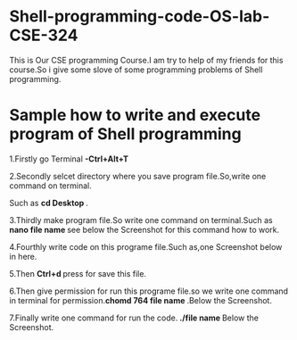 # Shell-programming-code-OS-lab-CSE-324
This is Our CSE programming Course.I am try to help of my friends for this course.So i give some slove of some programming problems of Shell programming.
# Sample how to write and execute program of Shell programming
1.Firstly go Terminal <b> -Ctrl+Alt+T </b>
<p>2.Secondly selcet directory where you save program file.So,write one command on terminal.</p>
Such as <b> cd Desktop </b>.
<p>3.Thirdly make program file.So write one command on terminal.Such as <b> nano file name </b> see below the Screenshot for this command how to work.</p>
<p>4.Fourthly write code on this programe file.Such as,one Screenshot below in here.</p>
<p>5.Then <b> Ctrl+d </b> press for save this file.</p>
<p>6.Then give permission for run this programe file.so we write one command in terminal for permission.<b>chomd 764 file name </b>.Below the Screenshot.</p>
<p>7.Finally write one command for run the code.<b> ./file name </b>Below the Screenshot.</p>
